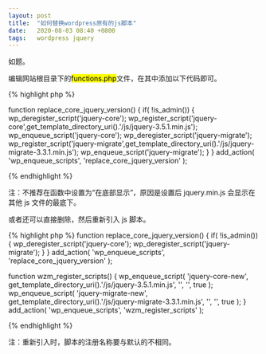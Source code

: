 ```yaml
---
layout: post
title:  "如何替换wordpress原有的js脚本"  
date:   2020-08-03 08:40 +0800
tags:   wordpress jquery
---
```


如题。

编辑网站根目录下的<mark>functions.php</mark>文件，在其中添加以下代码即可。

{% highlight php %}

function replace_core_jquery_version() {
    if( !is_admin()) {
        wp_deregister_script('jquery-core');
        wp_register_script('jquery-core',get_template_directory_uri().'/js/jquery-3.5.1.min.js');
        wp_enqueue_script('jquery-core');
        wp_deregister_script('jquery-migrate');
        wp_register_script('jquery-migrate',get_template_directory_uri().'/js/jquery-migrate-3.3.1.min.js');
        wp_enqueue_script('jquery-migrate');
    }
}
add_action( 'wp_enqueue_scripts', 'replace_core_jquery_version' );

{% endhighlight %}

注：不推荐在函数中设置为“在底部显示”，原因是设置后 jquery.min.js 会显示在其他 js 文件的最底下。

或者还可以直接删除，然后重新引入 js 脚本。

{% highlight php %}
function replace_core_jquery_version() {
    if( !is_admin()) {
        wp_deregister_script('jquery-core');
        wp_deregister_script('jquery-migrate');
    }
}
add_action( 'wp_enqueue_scripts', 'replace_core_jquery_version' );

function wzm_register_scripts() {
    wp_enqueue_script( 'jquery-core-new', get_template_directory_uri().'/js/jquery-3.5.1.min.js', '', '', true );
    wp_enqueue_script( 'jquery-migrate-new', get_template_directory_uri().'/js/jquery-migrate-3.3.1.min.js', '', '', true );
}
add_action( 'wp_enqueue_scripts', 'wzm_register_scripts' );

{% endhighlight %}

注：重新引入时，脚本的注册名称要与默认的不相同。
